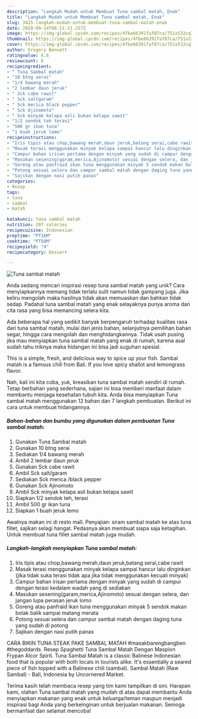 ```yaml
---
description: "Langkah Mudah untuk Membuat Tuna sambal matah, Enak"
title: "Langkah Mudah untuk Membuat Tuna sambal matah, Enak"
slug: 3425-langkah-mudah-untuk-membuat-tuna-sambal-matah-enak
date: 2020-09-14T08:11:21.257Z
image: https://img-global.cpcdn.com/recipes/4fbe66391faf07ca/751x532cq70/tuna-sambal-matah-foto-resep-utama.jpg
thumbnail: https://img-global.cpcdn.com/recipes/4fbe66391faf07ca/751x532cq70/tuna-sambal-matah-foto-resep-utama.jpg
cover: https://img-global.cpcdn.com/recipes/4fbe66391faf07ca/751x532cq70/tuna-sambal-matah-foto-resep-utama.jpg
author: Gregory Bennett
ratingvalue: 4.6
reviewcount: 6
recipeingredient:
- " Tuna Sambal matah"
- "10 btng serai"
- "1/4 bawang merah"
- "2 lembar daun jeruk"
- " Sck cabe rawit"
- " Sck saltgaram"
- " Sck merica black pepper"
- " Sck Ajinomoto"
- " Sck minyak kelapa asli bukan kelapa sawit"
- "1/2 sendok teh terasi"
- "500 gr ikan tuna"
- "1 buah jeruk lemo"
recipeinstructions:
- "Iris tipis atau chop,bawang merah,daun jeruk,batang serai,cabe rawit"
- "Masak terasi menggunakan minyak kelapa sampai hancur lalu dinginkan (jika tidak suka terasi tidak apa jika tidak menggunakan kecuali minyak)"
- "Campur bahan irisan pertama dengan minyak yang sudah di campur dengan terasi kedalam wadah yang di sediakan"
- "Masukan sesening(garam,merica,Ajinomoto) sesuai dengan selera, dan jangan lupa perasan jeruk lomo"
- "Goreng atau panfraid ikan tuna menggunakan minyak 5 sendok makan bolak balik sampai matang merata"
- "Potong sesuai selera dan campur sambal matah dengan daging tuna yang sudah di potong"
- "Sajikan dengan nasi putih panas"
categories:
- Resep
tags:
- tuna
- sambal
- matah

katakunci: tuna sambal matah 
nutrition: 207 calories
recipecuisine: Indonesian
preptime: "PT16M"
cooktime: "PT50M"
recipeyield: "4"
recipecategory: Dessert

---
```



![Tuna sambal matah](https://img-global.cpcdn.com/recipes/4fbe66391faf07ca/751x532cq70/tuna-sambal-matah-foto-resep-utama.jpg)

Anda sedang mencari inspirasi resep tuna sambal matah yang unik? Cara menyiapkannya memang tidak terlalu sulit namun tidak gampang juga. Jika keliru mengolah maka hasilnya tidak akan memuaskan dan bahkan tidak sedap. Padahal tuna sambal matah yang enak selayaknya punya aroma dan cita rasa yang bisa memancing selera kita.

Ada beberapa hal yang sedikit banyak berpengaruh terhadap kualitas rasa dari tuna sambal matah, mulai dari jenis bahan, selanjutnya pemilihan bahan segar, hingga cara mengolah dan menghidangkannya. Tidak usah pusing jika mau menyiapkan tuna sambal matah yang enak di rumah, karena asal sudah tahu triknya maka hidangan ini bisa jadi suguhan spesial.

This is a simple, fresh, and delicious way to spice up your fish. Sambal matah is a famous chili from Bali. If you love spicy shallot and lemongrass flavor.


Nah, kali ini kita coba, yuk, kreasikan tuna sambal matah sendiri di rumah. Tetap berbahan yang sederhana, sajian ini bisa memberi manfaat dalam membantu menjaga kesehatan tubuh kita. Anda bisa menyiapkan Tuna sambal matah menggunakan 12 bahan dan 7 langkah pembuatan. Berikut ini cara untuk membuat hidangannya.

<!--inarticleads1-->

##### Bahan-bahan dan bumbu yang digunakan dalam pembuatan Tuna sambal matah:

1. Gunakan  Tuna Sambal matah
1. Gunakan 10 btng serai
1. Sediakan 1/4 bawang merah
1. Ambil 2 lembar daun jeruk
1. Gunakan  Sck cabe rawit
1. Ambil  Sck salt/garam
1. Sediakan  Sck merica /black pepper
1. Gunakan  Sck Ajinomoto
1. Ambil  Sck minyak kelapa asli bukan kelapa sawit
1. Siapkan 1/2 sendok teh, terasi
1. Ambil 500 gr ikan tuna
1. Siapkan 1 buah jeruk lemo


Awalnya makan ini di resto mall. Penyajian: siram sambal matah ke atas tuna fillet, sajikan selagi hangat. Pedasnya akan membuat siapa saja ketagihan. Untuk membuat tuna fillet sambal matah juga mudah. 

<!--inarticleads2-->

##### Langkah-langkah menyiapkan Tuna sambal matah:

1. Iris tipis atau chop,bawang merah,daun jeruk,batang serai,cabe rawit
1. Masak terasi menggunakan minyak kelapa sampai hancur lalu dinginkan (jika tidak suka terasi tidak apa jika tidak menggunakan kecuali minyak)
1. Campur bahan irisan pertama dengan minyak yang sudah di campur dengan terasi kedalam wadah yang di sediakan
1. Masukan sesening(garam,merica,Ajinomoto) sesuai dengan selera, dan jangan lupa perasan jeruk lomo
1. Goreng atau panfraid ikan tuna menggunakan minyak 5 sendok makan bolak balik sampai matang merata
1. Potong sesuai selera dan campur sambal matah dengan daging tuna yang sudah di potong
1. Sajikan dengan nasi putih panas


CARA BIKIN TUNA STEAK PAKE SAMBAL MATAH #masakbarengbangben #thegoddards. Resep Spaghetti Tuna Sambal Matah Dengan Maspion Frypan Alcor Spirit. Tuna Sambal Matah is a classic Balinese Indonesian food that is popular with both locals in tourists alike. It&#39;s essentially a seared piece of fish topped with a Balinese chili (sambal). Sambal Matah (Raw Sambal) - Bali, Indonesia by Uncornered Market. 

Terima kasih telah membaca resep yang tim kami tampilkan di sini. Harapan kami, olahan Tuna sambal matah yang mudah di atas dapat membantu Anda menyiapkan makanan yang enak untuk keluarga/teman maupun menjadi inspirasi bagi Anda yang berkeinginan untuk berjualan makanan. Semoga bermanfaat dan selamat mencoba!
